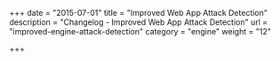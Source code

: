 +++
date = "2015-07-01"
title = "Improved Web App Attack Detection"
description = "Changelog - Improved Web App Attack Detection"
url = "improved-engine-attack-detection"
category = "engine"
weight = "12"

+++